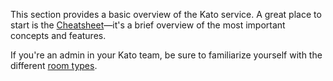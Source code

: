 This section provides a basic overview of the Kato service. A great place to start is the [Cheatsheet](/articles/en/general/cheatsheet)&#8212;it's a brief overview of the most important concepts and features.

If you're an admin in your Kato team, be sure to familiarize yourself with the different [room types](/articles/en/general/room-types).
